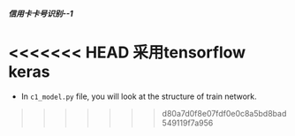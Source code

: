 ##### 信用卡卡号识别--1
<<<<<<< HEAD
采用tensorflow keras
=======
* In ```c1_model.py``` file, you will look at the structure of train network.  

>>>>>>> d80a7d0f8e07fdf0e0c8a5bd8bad549119f7a956
